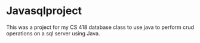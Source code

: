 # Javasqlproject
This was a project for my CS 418 database class to use java to perform crud operations on a sql server using Java.
